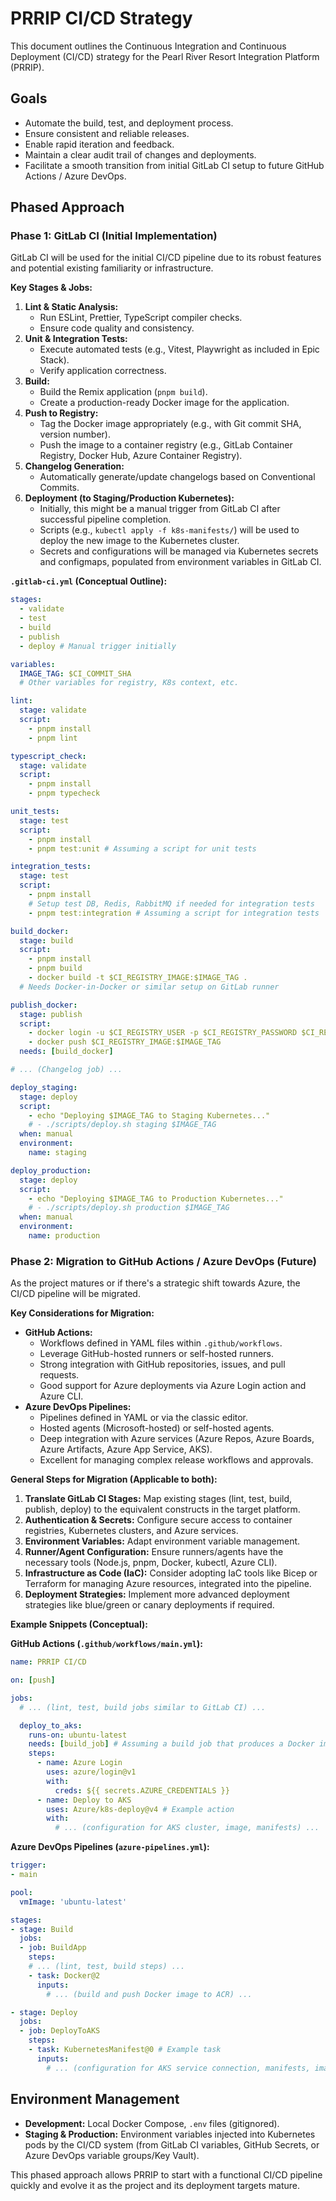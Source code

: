 # PRRIP CI/CD Strategy

This document outlines the Continuous Integration and Continuous Deployment (CI/CD) strategy for the Pearl River Resort Integration Platform (PRRIP).

## Goals

*   Automate the build, test, and deployment process.
*   Ensure consistent and reliable releases.
*   Enable rapid iteration and feedback.
*   Maintain a clear audit trail of changes and deployments.
*   Facilitate a smooth transition from initial GitLab CI setup to future GitHub Actions / Azure DevOps.

## Phased Approach

### Phase 1: GitLab CI (Initial Implementation)

GitLab CI will be used for the initial CI/CD pipeline due to its robust features and potential existing familiarity or infrastructure.

**Key Stages & Jobs:**

1.  **Lint & Static Analysis:**
    *   Run ESLint, Prettier, TypeScript compiler checks.
    *   Ensure code quality and consistency.
2.  **Unit & Integration Tests:**
    *   Execute automated tests (e.g., Vitest, Playwright as included in Epic Stack).
    *   Verify application correctness.
3.  **Build:**
    *   Build the Remix application (`pnpm build`).
    *   Create a production-ready Docker image for the application.
4.  **Push to Registry:**
    *   Tag the Docker image appropriately (e.g., with Git commit SHA, version number).
    *   Push the image to a container registry (e.g., GitLab Container Registry, Docker Hub, Azure Container Registry).
5.  **Changelog Generation:**
    *   Automatically generate/update changelogs based on Conventional Commits.
6.  **Deployment (to Staging/Production Kubernetes):**
    *   Initially, this might be a manual trigger from GitLab CI after successful pipeline completion.
    *   Scripts (e.g., `kubectl apply -f k8s-manifests/`) will be used to deploy the new image to the Kubernetes cluster.
    *   Secrets and configurations will be managed via Kubernetes secrets and configmaps, populated from environment variables in GitLab CI.

**`.gitlab-ci.yml` (Conceptual Outline):**

```yaml
stages:
  - validate
  - test
  - build
  - publish
  - deploy # Manual trigger initially

variables:
  IMAGE_TAG: $CI_COMMIT_SHA
  # Other variables for registry, K8s context, etc.

lint:
  stage: validate
  script:
    - pnpm install
    - pnpm lint

typescript_check:
  stage: validate
  script:
    - pnpm install
    - pnpm typecheck

unit_tests:
  stage: test
  script:
    - pnpm install
    - pnpm test:unit # Assuming a script for unit tests

integration_tests:
  stage: test
  script:
    - pnpm install
    # Setup test DB, Redis, RabbitMQ if needed for integration tests
    - pnpm test:integration # Assuming a script for integration tests

build_docker:
  stage: build
  script:
    - pnpm install
    - pnpm build
    - docker build -t $CI_REGISTRY_IMAGE:$IMAGE_TAG .
  # Needs Docker-in-Docker or similar setup on GitLab runner

publish_docker:
  stage: publish
  script:
    - docker login -u $CI_REGISTRY_USER -p $CI_REGISTRY_PASSWORD $CI_REGISTRY
    - docker push $CI_REGISTRY_IMAGE:$IMAGE_TAG
  needs: [build_docker]

# ... (Changelog job) ...

deploy_staging:
  stage: deploy
  script:
    - echo "Deploying $IMAGE_TAG to Staging Kubernetes..."
    # - ./scripts/deploy.sh staging $IMAGE_TAG
  when: manual
  environment:
    name: staging

deploy_production:
  stage: deploy
  script:
    - echo "Deploying $IMAGE_TAG to Production Kubernetes..."
    # - ./scripts/deploy.sh production $IMAGE_TAG
  when: manual
  environment:
    name: production
```

### Phase 2: Migration to GitHub Actions / Azure DevOps (Future)

As the project matures or if there's a strategic shift towards Azure, the CI/CD pipeline will be migrated.

**Key Considerations for Migration:**

*   **GitHub Actions:**
    *   Workflows defined in YAML files within `.github/workflows`.
    *   Leverage GitHub-hosted runners or self-hosted runners.
    *   Strong integration with GitHub repositories, issues, and pull requests.
    *   Good support for Azure deployments via Azure Login action and Azure CLI.
*   **Azure DevOps Pipelines:**
    *   Pipelines defined in YAML or via the classic editor.
    *   Hosted agents (Microsoft-hosted) or self-hosted agents.
    *   Deep integration with Azure services (Azure Repos, Azure Boards, Azure Artifacts, Azure App Service, AKS).
    *   Excellent for managing complex release workflows and approvals.

**General Steps for Migration (Applicable to both):**

1.  **Translate GitLab CI Stages:** Map existing stages (lint, test, build, publish, deploy) to the equivalent constructs in the target platform.
2.  **Authentication & Secrets:** Configure secure access to container registries, Kubernetes clusters, and Azure services.
3.  **Environment Variables:** Adapt environment variable management.
4.  **Runner/Agent Configuration:** Ensure runners/agents have the necessary tools (Node.js, pnpm, Docker, kubectl, Azure CLI).
5.  **Infrastructure as Code (IaC):** Consider adopting IaC tools like Bicep or Terraform for managing Azure resources, integrated into the pipeline.
6.  **Deployment Strategies:** Implement more advanced deployment strategies like blue/green or canary deployments if required.

**Example Snippets (Conceptual):**

**GitHub Actions (`.github/workflows/main.yml`):**
```yaml
name: PRRIP CI/CD

on: [push]

jobs:
  # ... (lint, test, build jobs similar to GitLab CI) ...

  deploy_to_aks:
    runs-on: ubuntu-latest
    needs: [build_job] # Assuming a build job that produces a Docker image
    steps:
      - name: Azure Login
        uses: azure/login@v1
        with:
          creds: ${{ secrets.AZURE_CREDENTIALS }}
      - name: Deploy to AKS
        uses: Azure/k8s-deploy@v4 # Example action
        with:
          # ... (configuration for AKS cluster, image, manifests) ...
```

**Azure DevOps Pipelines (`azure-pipelines.yml`):**
```yaml
trigger:
- main

pool:
  vmImage: 'ubuntu-latest'

stages:
- stage: Build
  jobs:
  - job: BuildApp
    steps:
    # ... (lint, test, build steps) ...
    - task: Docker@2
      inputs:
        # ... (build and push Docker image to ACR) ...

- stage: Deploy
  jobs:
  - job: DeployToAKS
    steps:
    - task: KubernetesManifest@0 # Example task
      inputs:
        # ... (configuration for AKS service connection, manifests, image) ...
```

## Environment Management

*   **Development:** Local Docker Compose, `.env` files (gitignored).
*   **Staging & Production:** Environment variables injected into Kubernetes pods by the CI/CD system (from GitLab CI variables, GitHub Secrets, or Azure DevOps variable groups/Key Vault).

This phased approach allows PRRIP to start with a functional CI/CD pipeline quickly and evolve it as the project and its deployment targets mature.